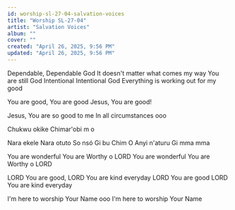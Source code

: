 ```yaml
---
id: worship-sl-27-04-salvation-voices
title: "Worship SL-27-04"
artist: "Salvation Voices"
album: ""
cover: ""
created: "April 26, 2025, 9:56 PM"
updated: "April 26, 2025, 9:56 PM"
---
```


Dependable, Dependable God
It doesn't matter what comes my way
You are still God 
Intentional Intentional God
Everything is working out for my good 

You are good, You are good 
Jesus, You are good! 

Jesus, You are so good to me 
In all circumstances ooo


Chukwu okike 
Chimar'obi m o

Nara ekele 
Nara otuto 
So nsó Gi bu Chim O 
Anyi n'aturu Gi mma mma 

You are wonderful 
You are Worthy o LORD 
You are wonderful 
You are Worthy o LORD 

LORD You are good, 
LORD You are kind everyday 
LORD You are good 
LORD You are kind everyday 

I'm here to worship Your Name ooo
I'm here to worship Your Name